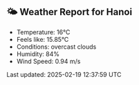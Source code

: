 <!-- WEATHER-START -->
## 🌤 Weather Report for Hanoi

- Temperature: 16°C
- Feels like: 15.85°C
- Conditions: overcast clouds
- Humidity: 84%
- Wind Speed: 0.94 m/s

Last updated: 2025-02-19 12:37:59 UTC
<!-- WEATHER-END -->
